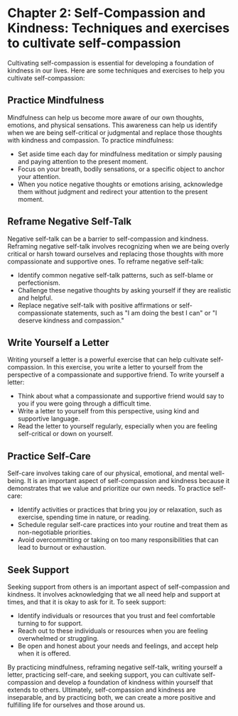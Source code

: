 Chapter 2: Self-Compassion and Kindness: Techniques and exercises to cultivate self-compassion
==============================================================================================

Cultivating self-compassion is essential for developing a foundation of kindness in our lives. Here are some techniques and exercises to help you cultivate self-compassion:

Practice Mindfulness
--------------------

Mindfulness can help us become more aware of our own thoughts, emotions, and physical sensations. This awareness can help us identify when we are being self-critical or judgmental and replace those thoughts with kindness and compassion. To practice mindfulness:

* Set aside time each day for mindfulness meditation or simply pausing and paying attention to the present moment.
* Focus on your breath, bodily sensations, or a specific object to anchor your attention.
* When you notice negative thoughts or emotions arising, acknowledge them without judgment and redirect your attention to the present moment.

Reframe Negative Self-Talk
--------------------------

Negative self-talk can be a barrier to self-compassion and kindness. Reframing negative self-talk involves recognizing when we are being overly critical or harsh toward ourselves and replacing those thoughts with more compassionate and supportive ones. To reframe negative self-talk:

* Identify common negative self-talk patterns, such as self-blame or perfectionism.
* Challenge these negative thoughts by asking yourself if they are realistic and helpful.
* Replace negative self-talk with positive affirmations or self-compassionate statements, such as "I am doing the best I can" or "I deserve kindness and compassion."

Write Yourself a Letter
-----------------------

Writing yourself a letter is a powerful exercise that can help cultivate self-compassion. In this exercise, you write a letter to yourself from the perspective of a compassionate and supportive friend. To write yourself a letter:

* Think about what a compassionate and supportive friend would say to you if you were going through a difficult time.
* Write a letter to yourself from this perspective, using kind and supportive language.
* Read the letter to yourself regularly, especially when you are feeling self-critical or down on yourself.

Practice Self-Care
------------------

Self-care involves taking care of our physical, emotional, and mental well-being. It is an important aspect of self-compassion and kindness because it demonstrates that we value and prioritize our own needs. To practice self-care:

* Identify activities or practices that bring you joy or relaxation, such as exercise, spending time in nature, or reading.
* Schedule regular self-care practices into your routine and treat them as non-negotiable priorities.
* Avoid overcommitting or taking on too many responsibilities that can lead to burnout or exhaustion.

Seek Support
------------

Seeking support from others is an important aspect of self-compassion and kindness. It involves acknowledging that we all need help and support at times, and that it is okay to ask for it. To seek support:

* Identify individuals or resources that you trust and feel comfortable turning to for support.
* Reach out to these individuals or resources when you are feeling overwhelmed or struggling.
* Be open and honest about your needs and feelings, and accept help when it is offered.

By practicing mindfulness, reframing negative self-talk, writing yourself a letter, practicing self-care, and seeking support, you can cultivate self-compassion and develop a foundation of kindness within yourself that extends to others. Ultimately, self-compassion and kindness are inseparable, and by practicing both, we can create a more positive and fulfilling life for ourselves and those around us.

